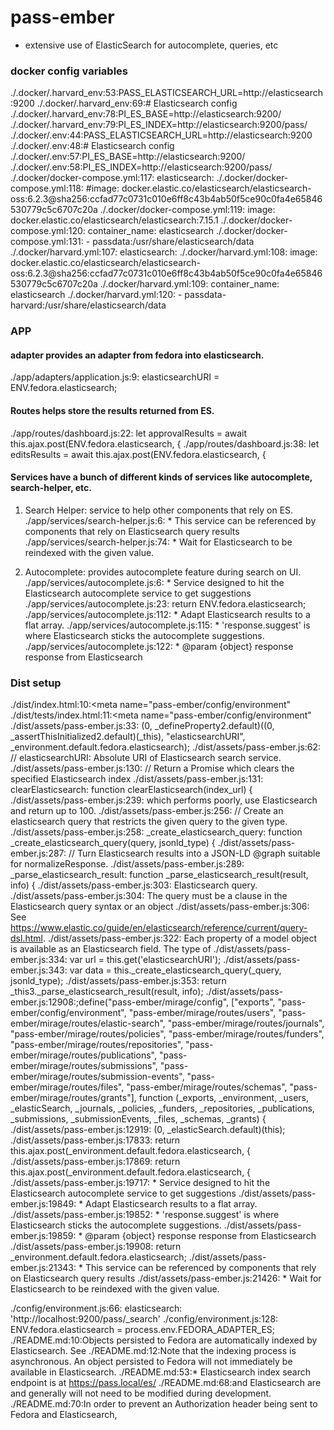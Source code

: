 # pass-ember
* extensive use of ElasticSearch for autocomplete, queries, etc

### docker config variables
./.docker/.harvard_env:53:PASS_ELASTICSEARCH_URL=http://elasticsearch:9200
./.docker/.harvard_env:69:# Elasticsearch config
./.docker/.harvard_env:78:PI_ES_BASE=http://elasticsearch:9200/
./.docker/.harvard_env:79:PI_ES_INDEX=http://elasticsearch:9200/pass/
./.docker/.env:44:PASS_ELASTICSEARCH_URL=http://elasticsearch:9200
./.docker/.env:48:# Elasticsearch config
./.docker/.env:57:PI_ES_BASE=http://elasticsearch:9200/
./.docker/.env:58:PI_ES_INDEX=http://elasticsearch:9200/pass/
./.docker/docker-compose.yml:117:  elasticsearch:
./.docker/docker-compose.yml:118:    #image: docker.elastic.co/elasticsearch/elasticsearch-oss:6.2.3@sha256:ccfad77c0731c010e6ff8c43b4ab50f5ce90c0fa4e65846530779c5c6707c20a
./.docker/docker-compose.yml:119:    image: docker.elastic.co/elasticsearch/elasticsearch:7.15.1
./.docker/docker-compose.yml:120:    container_name: elasticsearch
./.docker/docker-compose.yml:131:      - passdata:/usr/share/elasticsearch/data
./.docker/harvard.yml:107:  elasticsearch:
./.docker/harvard.yml:108:    image: docker.elastic.co/elasticsearch/elasticsearch-oss:6.2.3@sha256:ccfad77c0731c010e6ff8c43b4ab50f5ce90c0fa4e65846530779c5c6707c20a
./.docker/harvard.yml:109:    container_name: elasticsearch
./.docker/harvard.yml:120:      - passdata-harvard:/usr/share/elasticsearch/data

### APP

#### adapter provides an adapter from fedora into elasticsearch.
./app/adapters/application.js:9:  elasticsearchURI = ENV.fedora.elasticsearch;

#### Routes helps store the results returned from ES.
./app/routes/dashboard.js:22:    let approvalResults = await this.ajax.post(ENV.fedora.elasticsearch, {
./app/routes/dashboard.js:38:    let editsResults = await this.ajax.post(ENV.fedora.elasticsearch, {

#### Services have a bunch of different kinds of services like autocomplete, search-helper, etc.

1. Search Helper: service to help other components that rely on ES.
./app/services/search-helper.js:6: * This service can be referenced by components that rely on Elasticsearch query results
./app/services/search-helper.js:74:   * Wait for Elasticsearch to be reindexed with the given value.

2. Autocomplete: provides autocomplete feature during search on UI.
./app/services/autocomplete.js:6: * Service designed to hit the Elasticsearch autocomplete service to get suggestions
./app/services/autocomplete.js:23:    return ENV.fedora.elasticsearch;
./app/services/autocomplete.js:112:   * Adapt Elasticsearch results to a flat array.
./app/services/autocomplete.js:115:   * 'response.suggest' is where Elasticsearch sticks the autocomplete suggestions.
./app/services/autocomplete.js:122:   * @param {object} response response from Elasticsearch

### Dist setup
./dist/index.html:10:<meta name="pass-ember/config/environment" 
./dist/tests/index.html:11:<meta name="pass-ember/config/environment"
./dist/assets/pass-ember.js:33:      (0, _defineProperty2.default)((0, _assertThisInitialized2.default)(_this), "elasticsearchURI", _environment.default.fedora.elasticsearch);
./dist/assets/pass-ember.js:62:  //   elasticsearchURI: Absolute URI of Elasticsearch search service.
./dist/assets/pass-ember.js:130:    // Return a Promise which clears the specified Elasticsearch index
./dist/assets/pass-ember.js:131:    clearElasticsearch: function clearElasticsearch(index_url) {
./dist/assets/pass-ember.js:239:      which performs poorly, use Elasticsearch and return up to 100.
./dist/assets/pass-ember.js:256:    // Create an elasticsearch query that restricts the given query to the given type.
./dist/assets/pass-ember.js:258:    _create_elasticsearch_query: function _create_elasticsearch_query(query, jsonld_type) {
./dist/assets/pass-ember.js:287:    // Turn Elasticsearch results into a JSON-LD @graph suitable for normalizeResponse.
./dist/assets/pass-ember.js:289:    _parse_elasticsearch_result: function _parse_elasticsearch_result(result, info) {
./dist/assets/pass-ember.js:303:       Elasticsearch query.
./dist/assets/pass-ember.js:304:        The query must be a clause in the Elasticsearch query syntax or an object
./dist/assets/pass-ember.js:306:       See https://www.elastic.co/guide/en/elasticsearch/reference/current/query-dsl.html.
./dist/assets/pass-ember.js:322:        Each property of a model object is available as an Elasticsearch field. The type of
./dist/assets/pass-ember.js:334:      var url = this.get('elasticsearchURI');
./dist/assets/pass-ember.js:343:      var data = this._create_elasticsearch_query(_query, jsonld_type);
./dist/assets/pass-ember.js:353:        return _this3._parse_elasticsearch_result(result, info);
./dist/assets/pass-ember.js:12908:;define("pass-ember/mirage/config", ["exports", "pass-ember/config/environment", "pass-ember/mirage/routes/users", "pass-ember/mirage/routes/elastic-search", "pass-ember/mirage/routes/journals", "pass-ember/mirage/routes/policies", "pass-ember/mirage/routes/funders", "pass-ember/mirage/routes/repositories", "pass-ember/mirage/routes/publications", "pass-ember/mirage/routes/submissions", "pass-ember/mirage/routes/submission-events", "pass-ember/mirage/routes/files", "pass-ember/mirage/routes/schemas", "pass-ember/mirage/routes/grants"], function (_exports, _environment, _users, _elasticSearch, _journals, _policies, _funders, _repositories, _publications, _submissions, _submissionEvents, _files, _schemas, _grants) {
./dist/assets/pass-ember.js:12919:    (0, _elasticSearch.default)(this);
./dist/assets/pass-ember.js:17833:                  return this.ajax.post(_environment.default.fedora.elasticsearch, {
./dist/assets/pass-ember.js:17869:                  return this.ajax.post(_environment.default.fedora.elasticsearch, {
./dist/assets/pass-ember.js:19717:   * Service designed to hit the Elasticsearch autocomplete service to get suggestions
./dist/assets/pass-ember.js:19849:       * Adapt Elasticsearch results to a flat array.
./dist/assets/pass-ember.js:19852:       * 'response.suggest' is where Elasticsearch sticks the autocomplete suggestions.
./dist/assets/pass-ember.js:19859:       * @param {object} response response from Elasticsearch
./dist/assets/pass-ember.js:19908:        return _environment.default.fedora.elasticsearch;
./dist/assets/pass-ember.js:21343:   * This service can be referenced by components that rely on Elasticsearch query results
./dist/assets/pass-ember.js:21426:       * Wait for Elasticsearch to be reindexed with the given value.

./config/environment.js:66:    elasticsearch: 'http://localhost:9200/pass/_search'
./config/environment.js:128:    ENV.fedora.elasticsearch = process.env.FEDORA_ADAPTER_ES;
./README.md:10:Objects persisted to Fedora are automatically indexed by Elasticsearch. See
./README.md:12:Note that the indexing process is asynchronous. An object persisted to Fedora will not immediately be available in Elasticsearch.
./README.md:53:* Elasticsearch index search endpoint is at https://pass.local/es/
./README.md:68:and Elasticsearch are and generally will not need to be modified during development.
./README.md:70:In order to prevent an Authorization header being sent to Fedora and Elasticsearch,
